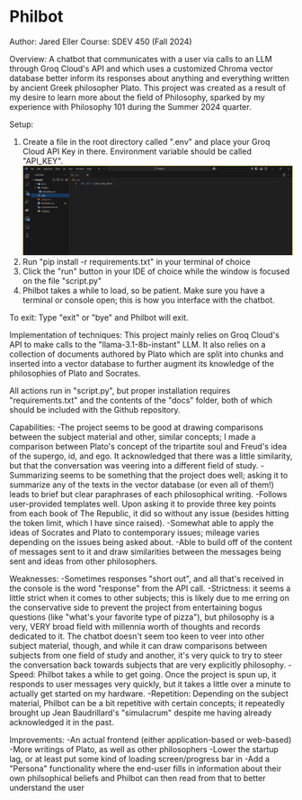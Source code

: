 # Philbot

Author: Jared Eller
Course: SDEV 450 (Fall 2024)

Overview:
A chatbot that communicates with a user via calls to an LLM through Groq Cloud's API and which uses a customized Chroma vector database better inform its responses about anything and everything written by ancient Greek philosopher Plato. This project was created as a result of my desire to learn more about the field of Philosophy, sparked by my experience with Philosophy 101 during the Summer 2024 quarter.

Setup:
1. Create a file in the root directory called ".env" and place your Groq Cloud API Key in there. Environment variable should be called "API_KEY".
![A screenshot of an IDE demonstrating how the user's API key should be set up.](example-1.png)
2. Run "pip install -r requirements.txt" in your terminal of choice
3. Click the "run" button in your IDE of choice while the window is focused on the file "script.py"
4. Philbot takes a while to load, so be patient. Make sure you have a terminal or console open; this is how you interface with the chatbot.

To exit:
Type "exit" or "bye" and Philbot will exit.

Implementation of techniques:
This project mainly relies on Groq Cloud's API to make calls to the "llama-3.1-8b-instant" LLM. It also relies on a collection of documents authored by Plato which are split into chunks and inserted into a vector database to further augment its knowledge of the philosophies of Plato and Socrates.

All actions run in "script.py", but proper installation requires "requirements.txt" and the contents of the "docs" folder, both of which should be included with the Github repository.

Capabilities:
-The project seems to be good at drawing comparisons between the subject material and other, similar concepts; I made a comparison between Plato's concept of the tripartite soul and Freud's idea of the supergo, id, and ego. It acknowledged that there was a little similarity, but that the conversation was veering into a different field of study.
-Summarizing seems to be something that the project does well; asking it to summarize any of the texts in the vector database (or even all of them!) leads to brief but clear paraphrases of each philosophical writing.
-Follows user-provided templates well. Upon asking it to provide three key points from each book of The Republic, it did so without any issue (besides hitting the token limit, which I have since raised).
-Somewhat able to apply the ideas of Socrates and Plato to contemporary issues; mileage varies depending on the issues being asked about.
-Able to build off of the content of messages sent to it and draw similarities between the messages being sent and ideas from other philosophers.

Weaknesses:
-Sometimes responses "short out", and all that's received in the console is the word "response" from the API call.
-Strictness: it seems a little strict when it comes to other subjects; this is likely due to me erring on the conservative side to prevent the project from entertaining bogus questions (like "what's your favorite type of pizza"), but philosophy is a very, VERY broad field with millennia worth of thoughts and records dedicated to it. The chatbot doesn't seem too keen to veer into other subject material, though, and while it can draw comparisons between subjects from one field of study and another, it's very quick to try to steer the conversation back towards subjects that are very explicitly philosophy.
-Speed: Philbot takes a while to get going. Once the project is spun up, it responds to user messages very quickly, but it takes a little over a minute to actually get started on my hardware.
-Repetition: Depending on the subject material, Philbot can be a bit repetitive with certain concepts; it repeatedly brought up Jean Baudrillard's "simulacrum" despite me having already acknowledged it in the past.

Improvements:
-An actual frontend (either application-based or web-based)
-More writings of Plato, as well as other philosophers
-Lower the startup lag, or at least put some kind of loading screen/progress bar in
-Add a "Persona" functionality where the end-user fills in information about their own philsophical beliefs and Philbot can then read from that to better understand the user